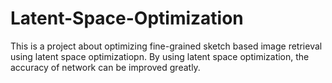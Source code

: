# Latent-Space-Optimization
This is a project about optimizing fine-grained sketch based image retrieval using latent space optimizatiopn. By using latent space optimization, the accuracy of network can be improved greatly.

